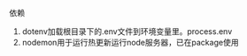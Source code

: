 <!--
 * @Description: 
 * @version: 
 * @Author: camus
 * @Date: 2020-11-24 16:56:59
 * @LastEditors: camus
 * @LastEditTime: 2020-11-24 17:01:18
-->
依赖
1. dotenv加载根目录下的.env文件到环境变量里。process.env
2. nodemon用于运行热更新运行node服务器，已在package使用